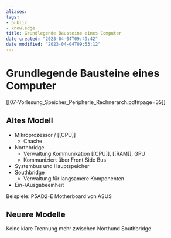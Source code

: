 ```yaml
---
aliases: 
tags: 
- public
- knowledge
title: Grundlegende Bausteine eines Computer
date created: "2023-04-04T09:49:42"
date modified: "2023-04-04T09:53:12"
---
```


# Grundlegende Bausteine eines Computer
[[07-Vorlesung_Speicher_Peripherie_Rechnerarch.pdf#page=35]]

## Altes Modell
- Mikroprozessor / [[CPU]]
	- Chache
- Northbridge
	- Verwaltung Kommunikation [[CPU]], [[RAM]], GPU
	- Kommuniziert über Front Side Bus
- Systembus und Hauptspeicher
- Southbridge
	- Verwaltung für langsamere Komponenten
- Ein-/Ausgabeeinheit

Beispiele: P5AD2-E Motherboard von ASUS

## Neuere Modelle
Keine klare Trennung mehr zwischen Northund Southbridge

